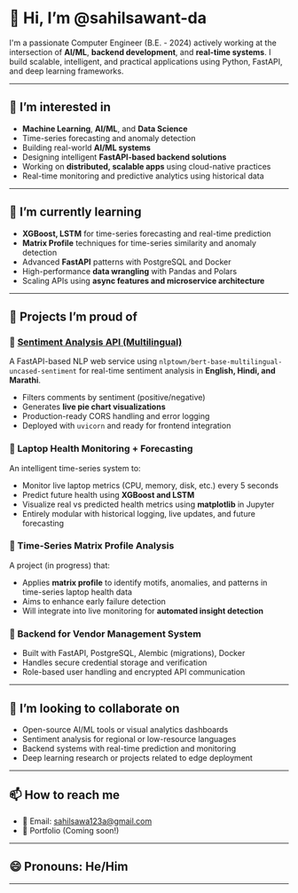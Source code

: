 # 👋 Hi, I’m @sahilsawant-da

I'm a passionate Computer Engineer (B.E. - 2024) actively working at the intersection of **AI/ML**, **backend development**, and **real-time systems**. I build scalable, intelligent, and practical applications using Python, FastAPI, and deep learning frameworks.

---

## 👀 I’m interested in
- **Machine Learning**, **AI/ML**, and **Data Science**
- Time-series forecasting and anomaly detection
- Building real-world **AI/ML systems**
- Designing intelligent **FastAPI-based backend solutions**
- Working on **distributed, scalable apps** using cloud-native practices
- Real-time monitoring and predictive analytics using historical data

---

## 🌱 I’m currently learning
- **XGBoost, LSTM** for time-series forecasting and real-time prediction
- **Matrix Profile** techniques for time-series similarity and anomaly detection
- Advanced **FastAPI** patterns with PostgreSQL and Docker
- High-performance **data wrangling** with Pandas and Polars
- Scaling APIs using **async features and microservice architecture**

---

## 💼 Projects I’m proud of
### 🔹 [Sentiment Analysis API (Multilingual)](https://github.com/sahilsawant-da/sentiment-analysis-api)
A FastAPI-based NLP web service using `nlptown/bert-base-multilingual-uncased-sentiment` for real-time sentiment analysis in **English, Hindi, and Marathi**.
- Filters comments by sentiment (positive/negative)
- Generates **live pie chart visualizations**
- Production-ready CORS handling and error logging
- Deployed with `uvicorn` and ready for frontend integration

### 🔹 Laptop Health Monitoring + Forecasting
An intelligent time-series system to:
- Monitor live laptop metrics (CPU, memory, disk, etc.) every 5 seconds
- Predict future health using **XGBoost and LSTM**
- Visualize real vs predicted health metrics using **matplotlib** in Jupyter
- Entirely modular with historical logging, live updates, and future forecasting

### 🔹 Time-Series Matrix Profile Analysis
A project (in progress) that:
- Applies **matrix profile** to identify motifs, anomalies, and patterns in time-series laptop health data
- Aims to enhance early failure detection
- Will integrate into live monitoring for **automated insight detection**

### 🔹 Backend for Vendor Management System
- Built with FastAPI, PostgreSQL, Alembic (migrations), Docker
- Handles secure credential storage and verification
- Role-based user handling and encrypted API communication

---

## 💞️ I’m looking to collaborate on
- Open-source AI/ML tools or visual analytics dashboards
- Sentiment analysis for regional or low-resource languages
- Backend systems with real-time prediction and monitoring
- Deep learning research or projects related to edge deployment

---

## 📫 How to reach me
- 📧 Email: sahilsawa123a@gmail.com
- 🧠 Portfolio (Coming soon!)

---

## 😄 Pronouns: He/Him

---

<!---
sahilsawant-da/sahilsawant-da is a ✨ special ✨ repository because its `README.md` (this file) appears on your GitHub profile.
You can click the Preview link to take a look at your changes.
--->
